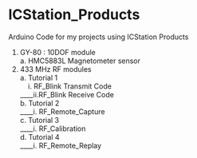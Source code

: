 # ICStation_Products
Arduino Code for my projects using ICStation Products

1. GY-80 : 10DOF module<br> 
  a. HMC5883L Magnetometer sensor
2. 433 MHz RF modules<br>
    a. Tutorial 1<br>
    &nbsp;&nbsp;&nbsp;&nbsp;i. RF_Blink Transmit Code<br>
    ____ii.RF_Blink Receive Code<br>
    b. Tutorial 2<br>
    ____i. RF_Remote_Capture<br>
    c. Tutorial 3<br>
    ____i. RF_Calibration<br>
    d. Tutorial 4<br>
    ____i. RF_Remote_Replay<br>
